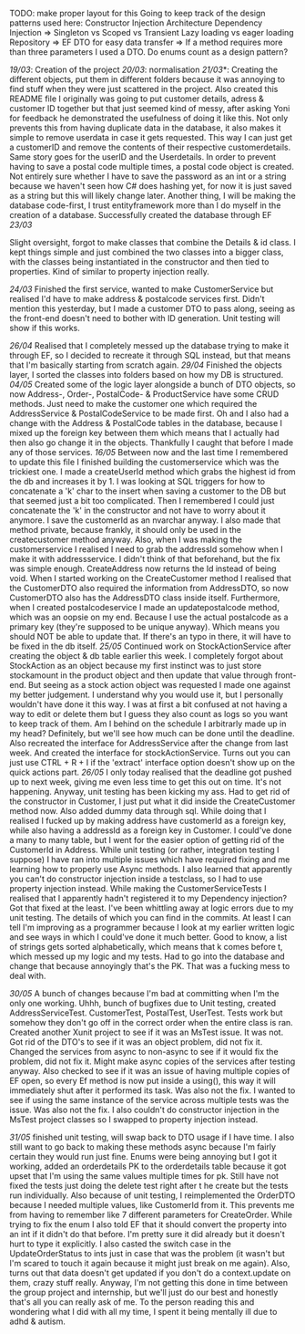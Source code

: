 TODO: make proper layout for this
Going to keep track of the design patterns used here:
Constructor Injection
Architecture
Dependency Injection => Singleton vs Scoped vs Transient 
Lazy loading vs eager loading 
Repository => EF
DTO for easy data transfer => If a method requires more than three parameters I used a DTO.
Do enums count as a design pattern?

*19/03*: 
Creation of the project
*20/03*: 
normalisation
*21/03**: 
Creating the different objects, put them in different folders because it was annoying to find stuff when they were just scattered in the project. 
		  Also created this README file
		  I originally was going to put customer details, adress & customer ID together but that just seemed kind of messy, after asking Yoni for feedback he demonstrated the usefulness of doing it like this. 
		  Not only prevents this from having duplicate data in the database, it also makes it simple to remove userdata in case it gets requested. 
		  This way I can just get a customerID and remove the contents of their respective customerdetails. 
		  Same story goes for the userID and the Userdetails. 
		  In order to prevent having to save a postal code multiple times, a postal code object is created. 
		  Not entirely sure whether I have to save the password as an int or a string because we haven't seen how C# does hashing yet, for now it is just saved as a string but this will likely change later.
		  Another thing, I will be making the database code-first, I trust entityframework more than I do myself in the creation of a database.
		  Successfully created the database through EF
*23/03*

Slight oversight, forgot to make classes that combine the Details & id class. I kept things simple and just combined the two classes into a bigger class, with the classes being instantiated in the constructor and then tied to properties. Kind of similar to property injection really. 

*24/03*
Finished the first service, wanted to make CustomerService but realised I'd have to make address & postalcode services first. Didn't mention this yesterday, but I made a customer DTO to pass along, seeing as the front-end doesn't need to bother with ID generation. Unit testing will show if this works. 

*26/04*
Realised that I completely messed up the database trying to make it through EF, so I decided to recreate it through SQL instead, but that means that I'm basically starting from scratch again. 
*29/04*
Finished the objects layer, I sorted the classes into folders based on how my DB is structured. 
*04/05*
Created some of the logic layer alongside a bunch of DTO objects, so now Address-, Order-, PostalCode- & ProductService have some CRUD methods. Just need to make the customer one which required the AddressService & PostalCodeService to be made first. Oh and I also had a change with the Address & PostalCode tables in the database, because I mixed up the foreign key between them which means that I actually had then also go change it in the objects. Thankfully I caught that before I made any of those services.
*16/05*
Between now and the last time I remembered to update this file I finished building the customerservice which was the trickiest one. I made a createUserId method which grabs the highest id from the db and increases it by 1. I was looking at SQL triggers for how to concatenate a 'k' char to the insert when saving a customer to the DB but that seemed just a bit too complicated. Then I remembered I could just concatenate the 'k' in the constructor and not have to worry about it anymore. I save the customerId as an nvarchar anyway. I also made that method private, because frankly, it should only be used in the createcustomer method anyway. 
Also, when I was making the customerservice I realised I need to grab the addressId somehow when I make it with addressservice. I didn't think of that beforehand, but the fix was simple enough. CreateAddress now returns the Id instead of being void. When I started working on the CreateCustomer method I realised that the CustomerDTO also required the information from AddressDTO, so now CustomerDTO also has the AddressDTO class inside itself. 
Furthermore, when I created postalcodeservice I made an updatepostalcode method, which was an oopsie on my end. Because I use the actual postalcode as a primary key (they're supposed to be unique anyway). Which means you should NOT be able to update that. If there's an typo in there, it will have to be fixed in the db itself.
*25/05*
Continued work on StockActionService after creating the object & db table earlier this week. I completely forgot about StockAction as an object because my first instinct was to just store stockamount in the product object and then update that value through front-end. But seeing as a stock action object was requested I made one against my better judgement. I understand why you would use it, but I personally wouldn't have done it this way. I was at first a bit confused at not having a way to edit or delete them but I guess they also count as logs so you want to keep track of them.
Am I behind on the schedule I arbitrarly made up in my head? Definitely, but we'll see how much can be done until the deadline.
Also recreated the interface for AddressService after the change from last week. And created the interface for stockActionService. Turns out you can just use CTRL + R + I if the 'extract' interface option doesn't show up on the quick actions part.
*26/05*
I only today realised that the deadline got pushed up to next week, giving me even less time to get this out on time. It's not happening. 
Anyway, unit testing has been kicking my ass. Had to get rid of the constructor in Customer, I just put what it did inside the CreateCustomer method now. 
Also added dummy data through sql. While doing that I realised I fucked up by making address have customerId as a foreign key, while also having a addressId as a foreign key in Customer. I could've done a many to many table, but I went for the easier option of getting rid of the CustomerId in Address. 
While unit testing (or rather, integration testing I suppose) I have ran into multiple issues which have required fixing and me learning how to properly use Async methods.
I also learned that apparently you can't do constructor injection inside a testclass, so I had to use property injection instead.
While making the CustomerServiceTests I realised that I apparently hadn't registered it to my Dependency injection? Got that fixed at the least.
I've been whittling away at logic errors due to my unit testing. The details of which you can find in the commits.
At least I can tell I'm improving as a programmer because I look at my earlier written logic and see ways in which I could've done it much better.
Good to know, a list of strings gets sorted alphabetically, which means that k comes before t, which messed up my logic and my tests. Had to go into the database and change that because annoyingly that's the PK. That was a fucking mess to deal with. 

*30/05*
A bunch of changes because I'm bad at committing when I'm the only one working. 
Uhhh, bunch of bugfixes due to Unit testing, created AddressServiceTest. CustomerTest, PostalTest, UserTest. Tests work but somehow they don't go off in the correct order when the entire class is ran. Created another Xunit project to see if it was an MsTest issue. It was not. 
Got rid of the DTO's to see if it was an object problem, did not fix it. Changed the services from async to non-async to see if it would fix the problem, did not fix it. Might make async copies of the services after testing anyway.
Also checked to see if it was an issue of having multiple copies of EF open, so every Ef method is now put inside a using(), this way it will immediately shut after it performed its task. Was also not the fix. I wanted to see if using the same instance of the service across multiple tests was the issue. Was also not the fix. I also couldn't do constructor injection in the MsTest project classes so I swapped to property injection instead.

*31/05*
finished unit testing, will swap back to DTO usage if I have time. I also still want to go back to making these methods async because I'm fairly certain they would run just fine.
Enums were being annoying but I got it working, added an orderdetails PK to the orderdetails table because it got upset that I'm using the same values multiple times for pk.
Still have not fixed the tests just doing the delete test right after t he create but the tests run individually. 
Also because of unit testing, I reimplemented the OrderDTO because I needed multiple values, like CustomerId from it. This prevents me from having to remember like 7 different parameters for CreateOrder.
While trying to fix the enum I also told EF that it should convert the property into an int if it didn't do that before. I'm pretty sure it did already but it doesn't hurt to type it explicitly. I also casted the switch case in the UpdateOrderStatus to ints just in case that was the problem (it wasn't but I'm scared to touch it again because it might just break on me again).
Also, turns out that data doesn't get updated if you don't do a context.update on them, crazy stuff really.
Anyway, I'm not getting this done in time between the group project and internship, but we'll just do our best and honestly that's all you can really ask of me. 
To the person reading this and wondering what I did with all my time, I spent it being mentally ill due to adhd & autism. 